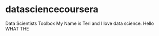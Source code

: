 # datasciencecoursera
Data Scientists Toolbox
My Name is Teri and I love data science.
Hello
WHAT THE
